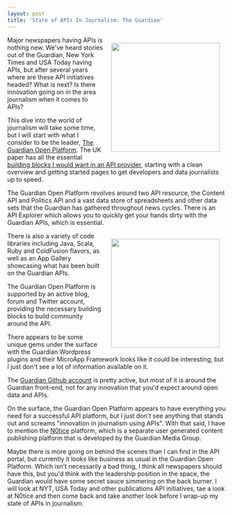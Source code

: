 ```yaml
---
layout: post
title: 'State of APIs In Journalism: The Guardian'
---
```

<p><a href="http://www.theguardian.com/open-platform" target="_blank"><img style="padding: 15px;" src="https://s3.amazonaws.com/kinlane-productions/api-evangelist/guardian/guardian-open-platform.jpg" alt="" width="250" align="right" /></a></p>
<p>Major newspapers having APIs is nothing new. We've heard stories out of the Guardian, New York Times and USA Today having APIs, but after several years where are these API initiatives headed? What is next? Is there innovation going on in the area journalism when it comes to APIs?</p>
<p>This dive into the world of journalism will take some time, but I will start with what I consider to be the leader, <a title="The Guardian Open Platform" href="http://www.theguardian.com/open-platform">The Guardian Open Platform</a>. The UK paper has all the essential <a title="building blocks I would want in an API provider" href="http://management.apievangelist.com/building-blocks.html">building blocks I would want in an API provider</a>, starting with a clean overview and getting started pages to get developers and data journalists up to speed.</p>
<p>The Guardian Open Platform revolves around two API resource, the Content API and Politics API and a vast data store of spreadsheets and other data sets that the Guardian has gathered throughout news cycles. There is an API Explorer which allows you to quickly get your hands dirty with the Guardian APIs, which is essential.</p>
<p><a href="http://www.theguardian.com/open-platform" target="_blank"><img style="padding: 15px;" src="https://s3.amazonaws.com/kinlane-productions/api-evangelist/guardian/guaridan-data-visualization.jpg" alt="" width="250" align="right" /></a></p>
<p>There is also a variety of code libraries including Java, Scala, Ruby and ColdFusion flavors, as well as an App Gallery showcasing what has been built on the Guardian APIs.</p>
<p>The Guardian Open Platform is supported by an active blog, forum and Twitter account, providing the necessary building blocks to build community around the API.</p>
<p>There appears to be some unique gems under the surface with the Guardian Wordpress plugins and their MicroApp Framework looks like it could be interesting, but I just don't see a lot of information available on it.</p>
<p>The <a href="https://github.com/guardian">Guardian Github account</a> is pretty active, but most of it is around the Guardian front-end, not for any innovation that you'd expect around open data and APIs.</p>
<p>On the surface, the Guardian Open Platform appears to have everything you need for a successful API platform, but I just don't see anything that stands out and screams "innovation in journalism using APIs". With that said, I have to mention the <a href="http://n0tice.org/">N0tice</a> platform, which is a separate user generated content publishing platform that is developed by the Guardian Media Group.</p>
<p>Maybe there is more going on behind the scenes than I can find in the API portal, but currently it looks like business as usual in the Guardian Open Platform. Which isn't necessarily a bad thing, I think all newspapers should have this, but you'd think with the leadership position in the space, the Guardian would have some secret sauce simmering on the back burner. I will look at NYT, USA Today and other publications API initiatives, tae a look at N0tice and then come back and take another look before I wrap-up my state of APIs in journalism.</p>